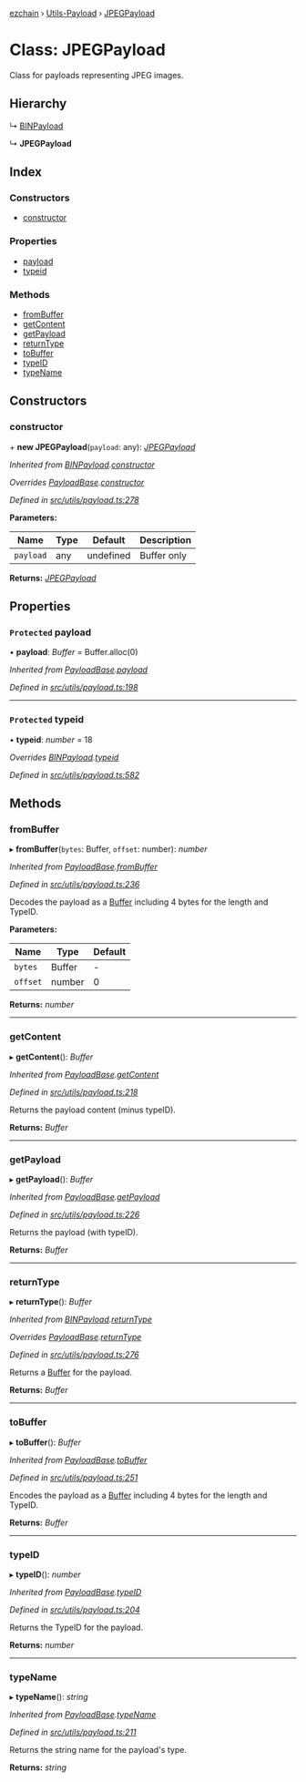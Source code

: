 [ezchain](../README.md) › [Utils-Payload](../modules/utils_payload.md) › [JPEGPayload](utils_payload.jpegpayload.md)

# Class: JPEGPayload

Class for payloads representing JPEG images.

## Hierarchy

  ↳ [BINPayload](utils_payload.binpayload.md)

  ↳ **JPEGPayload**

## Index

### Constructors

* [constructor](utils_payload.jpegpayload.md#constructor)

### Properties

* [payload](utils_payload.jpegpayload.md#protected-payload)
* [typeid](utils_payload.jpegpayload.md#protected-typeid)

### Methods

* [fromBuffer](utils_payload.jpegpayload.md#frombuffer)
* [getContent](utils_payload.jpegpayload.md#getcontent)
* [getPayload](utils_payload.jpegpayload.md#getpayload)
* [returnType](utils_payload.jpegpayload.md#returntype)
* [toBuffer](utils_payload.jpegpayload.md#tobuffer)
* [typeID](utils_payload.jpegpayload.md#typeid)
* [typeName](utils_payload.jpegpayload.md#typename)

## Constructors

###  constructor

\+ **new JPEGPayload**(`payload`: any): *[JPEGPayload](utils_payload.jpegpayload.md)*

*Inherited from [BINPayload](utils_payload.binpayload.md).[constructor](utils_payload.binpayload.md#constructor)*

*Overrides [PayloadBase](utils_payload.payloadbase.md).[constructor](utils_payload.payloadbase.md#constructor)*

*Defined in [src/utils/payload.ts:278](https://github.com/EZChain-core/ezchainjs/blob/5511161/src/utils/payload.ts#L278)*

**Parameters:**

Name | Type | Default | Description |
------ | ------ | ------ | ------ |
`payload` | any | undefined | Buffer only  |

**Returns:** *[JPEGPayload](utils_payload.jpegpayload.md)*

## Properties

### `Protected` payload

• **payload**: *Buffer* = Buffer.alloc(0)

*Inherited from [PayloadBase](utils_payload.payloadbase.md).[payload](utils_payload.payloadbase.md#protected-payload)*

*Defined in [src/utils/payload.ts:198](https://github.com/EZChain-core/ezchainjs/blob/5511161/src/utils/payload.ts#L198)*

___

### `Protected` typeid

• **typeid**: *number* = 18

*Overrides [BINPayload](utils_payload.binpayload.md).[typeid](utils_payload.binpayload.md#protected-typeid)*

*Defined in [src/utils/payload.ts:582](https://github.com/EZChain-core/ezchainjs/blob/5511161/src/utils/payload.ts#L582)*

## Methods

###  fromBuffer

▸ **fromBuffer**(`bytes`: Buffer, `offset`: number): *number*

*Inherited from [PayloadBase](utils_payload.payloadbase.md).[fromBuffer](utils_payload.payloadbase.md#frombuffer)*

*Defined in [src/utils/payload.ts:236](https://github.com/EZChain-core/ezchainjs/blob/5511161/src/utils/payload.ts#L236)*

Decodes the payload as a [Buffer](https://github.com/feross/buffer) including 4 bytes for the length and TypeID.

**Parameters:**

Name | Type | Default |
------ | ------ | ------ |
`bytes` | Buffer | - |
`offset` | number | 0 |

**Returns:** *number*

___

###  getContent

▸ **getContent**(): *Buffer*

*Inherited from [PayloadBase](utils_payload.payloadbase.md).[getContent](utils_payload.payloadbase.md#getcontent)*

*Defined in [src/utils/payload.ts:218](https://github.com/EZChain-core/ezchainjs/blob/5511161/src/utils/payload.ts#L218)*

Returns the payload content (minus typeID).

**Returns:** *Buffer*

___

###  getPayload

▸ **getPayload**(): *Buffer*

*Inherited from [PayloadBase](utils_payload.payloadbase.md).[getPayload](utils_payload.payloadbase.md#getpayload)*

*Defined in [src/utils/payload.ts:226](https://github.com/EZChain-core/ezchainjs/blob/5511161/src/utils/payload.ts#L226)*

Returns the payload (with typeID).

**Returns:** *Buffer*

___

###  returnType

▸ **returnType**(): *Buffer*

*Inherited from [BINPayload](utils_payload.binpayload.md).[returnType](utils_payload.binpayload.md#returntype)*

*Overrides [PayloadBase](utils_payload.payloadbase.md).[returnType](utils_payload.payloadbase.md#abstract-returntype)*

*Defined in [src/utils/payload.ts:276](https://github.com/EZChain-core/ezchainjs/blob/5511161/src/utils/payload.ts#L276)*

Returns a [Buffer](https://github.com/feross/buffer) for the payload.

**Returns:** *Buffer*

___

###  toBuffer

▸ **toBuffer**(): *Buffer*

*Inherited from [PayloadBase](utils_payload.payloadbase.md).[toBuffer](utils_payload.payloadbase.md#tobuffer)*

*Defined in [src/utils/payload.ts:251](https://github.com/EZChain-core/ezchainjs/blob/5511161/src/utils/payload.ts#L251)*

Encodes the payload as a [Buffer](https://github.com/feross/buffer) including 4 bytes for the length and TypeID.

**Returns:** *Buffer*

___

###  typeID

▸ **typeID**(): *number*

*Inherited from [PayloadBase](utils_payload.payloadbase.md).[typeID](utils_payload.payloadbase.md#typeid)*

*Defined in [src/utils/payload.ts:204](https://github.com/EZChain-core/ezchainjs/blob/5511161/src/utils/payload.ts#L204)*

Returns the TypeID for the payload.

**Returns:** *number*

___

###  typeName

▸ **typeName**(): *string*

*Inherited from [PayloadBase](utils_payload.payloadbase.md).[typeName](utils_payload.payloadbase.md#typename)*

*Defined in [src/utils/payload.ts:211](https://github.com/EZChain-core/ezchainjs/blob/5511161/src/utils/payload.ts#L211)*

Returns the string name for the payload's type.

**Returns:** *string*
